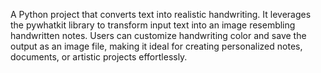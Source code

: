 A Python project that converts text into realistic handwriting. It leverages the pywhatkit library to transform input text into an image resembling handwritten notes. Users can customize handwriting color and save the output as an image file, making it ideal for creating personalized notes, documents, or artistic projects effortlessly.






